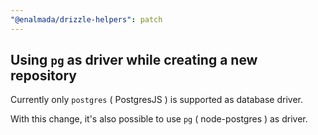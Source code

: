 ```yaml
---
"@enalmada/drizzle-helpers": patch
---
```


## Using `pg` as driver while creating a new repository

Currently only `postgres` ( PostgresJS ) is supported as database driver.

With this change, it's also possible to use `pg` ( node-postgres ) as driver.